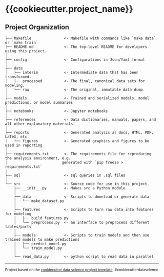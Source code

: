 {{cookiecutter.project_name}}
==============================

Project Organization
------------

    ├── Makefile               <- Makefile with commands like `make data` or `make train`
    ├── README.md              <- The top-level README for developers using this project.
    │
    ├── config                 <- Configurations in Json/Yaml format
    │
    ├── data
    │   ├── interim            <- Intermediate data that has been transformed.
    │   ├── processed          <- The final, canonical data sets for modeling.
    │   └── raw                <- The original, immutable data dump.
    │
    ├── models                 <- Trained and serialized models, model predictions, or model summaries
    │
    ├── notebooks              <- Jupyter notebooks
    │
    ├── references             <- Data dictionaries, manuals, papers, and all other explanatory materials.
    │
    ├── reports                <- Generated analysis as docs, HTML, PDF, LaTeX, etc.
    │   └── figures            <- Generated graphics and figures to be used in reporting
    │
    ├── requirements.txt       <- The requirements file for reproducing the analysis environment, e.g.
    │                         generated with `pip freeze > requirements.txt`
    │
    ├── sql                    <- sql queries in .sql files
    │
    └── src                    <- Source code for use in this project.
        ├── __init__.py        <- Makes src a Python module
        │
        ├── data               <- Scripts to download or generate data
        │   └── make_dataset.py
        │
        ├── features           <- Scripts to turn raw data into features for modeling
        │   ├── build_features.py
        │   └── preprocess.py  <- an interface to preprocess different tables/parts
        │
        ├── models             <- Scripts to train models and then use trained models to make predictions 
        │   ├── predict_model.py
        │   └── train_model.py
        │
        └── read_data.py       <- python script to read data in parallel
    

--------

<p><small>Project based on the <a target="_blank" href="https://drivendata.github.io/cookiecutter-data-science/">cookiecutter data science project template</a>. #cookiecutterdatascience</small></p>
